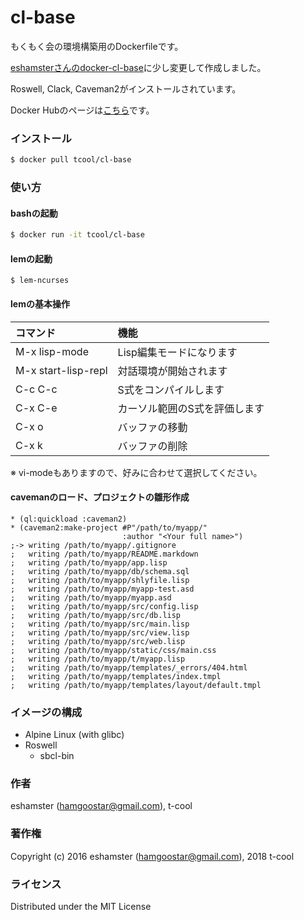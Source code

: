 # cl-base

もくもく会の環境構築用のDockerfileです。

[eshamsterさんのdocker-cl-base](https://github.com/eshamster/docker-cl-base)に少し変更して作成しました。

Roswell, Clack, Caveman2がインストールされています。

Docker Hubのページは[こちら](https://hub.docker.com/r/tcool/cl-base)です。

### インストール

```bash
$ docker pull tcool/cl-base
```

### 使い方

#### bashの起動

```bash
$ docker run -it tcool/cl-base
```

#### lemの起動

```
$ lem-ncurses
```

#### lemの基本操作

| コマンド | 機能 |
|:---|:---|
| M-x lisp-mode | Lisp編集モードになります |
| M-x start-lisp-repl | 対話環境が開始されます |
| C-c C-c | S式をコンパイルします |
| C-x C-e | カーソル範囲のS式を評価します |
| C-x o | バッファの移動 |
| C-x k | バッファの削除 |

※ vi-modeもありますので、好みに合わせて選択してください。

#### cavemanのロード、プロジェクトの雛形作成

```common-lisp
* (ql:quickload :caveman2)
* (caveman2:make-project #P"/path/to/myapp/"
                         :author "<Your full name>")
;-> writing /path/to/myapp/.gitignore
;   writing /path/to/myapp/README.markdown
;   writing /path/to/myapp/app.lisp
;   writing /path/to/myapp/db/schema.sql
;   writing /path/to/myapp/shlyfile.lisp
;   writing /path/to/myapp/myapp-test.asd
;   writing /path/to/myapp/myapp.asd
;   writing /path/to/myapp/src/config.lisp
;   writing /path/to/myapp/src/db.lisp
;   writing /path/to/myapp/src/main.lisp
;   writing /path/to/myapp/src/view.lisp
;   writing /path/to/myapp/src/web.lisp
;   writing /path/to/myapp/static/css/main.css
;   writing /path/to/myapp/t/myapp.lisp
;   writing /path/to/myapp/templates/_errors/404.html
;   writing /path/to/myapp/templates/index.tmpl
;   writing /path/to/myapp/templates/layout/default.tmpl
```

### イメージの構成

- Alpine Linux (with glibc)
- Roswell
    - sbcl-bin
### 作者

eshamster (hamgoostar@gmail.com), t-cool

### 著作権

Copyright (c) 2016 eshamster (hamgoostar@gmail.com), 2018 t-cool

### ライセンス

Distributed under the MIT License
